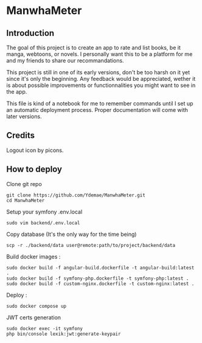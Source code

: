 # ManwhaMeter

## Introduction

The goal of this project is to create an app to rate and list books, be it manga, webtoons, or novels.
I personally want this to be a platform for me and my friends to share our recommandations.

This project is still in one of its early versions, don't be too harsh on it yet since it's only the beginning.
Any feedback would be appreciated, wether it is about possible improvements or functionnalities you might want to see in the app.

This file is kind of a notebook for me to remember commands until I set up an automatic deployment process.
Proper documentation will come with later versions.

## Credits
Logout icon by picons.


## How to deploy

Clone git repo
```
git clone https://github.com/Ydemae/ManwhaMeter.git
cd ManwhaMeter
```

Setup your symfony .env.local
```
sudo vim backend/.env.local
```

Copy database (It's the only way for the time being)
```
scp -r ./backend/data user@remote:path/to/project/backend/data
```


Build docker images :
```
sudo docker build -f angular-build.dockerfile -t angular-build:latest .
sudo docker build -f symfony-php.dockerfile -t symfony-php:latest .
sudo docker build -f custom-nginx.dockerfile -t custom-nginx:latest .
```

Deploy :
```
sudo docker compose up
```

JWT certs generation
```
sudo docker exec -it symfony
php bin/console lexik:jwt:generate-keypair
```